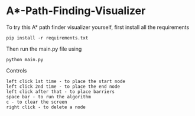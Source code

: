 # A*-Path-Finding-Visualizer

To try this A* path finder visualizer yourself, first install all the requirements
```
pip install -r requirements.txt
```

Then run the main.py file using 
```
python main.py
```

Controls
```
left click 1st time - to place the start node
left click 2nd time - to place the end node
left click after that - to place barriers
space bar - to run the algorithm
c - to clear the screen
right click - to delete a node 
```
